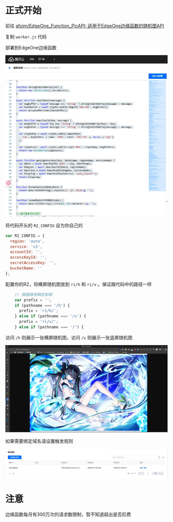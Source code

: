 
# 正式开始

前往 [afoim/EdgeOne_Function_PicAPI: 适用于EdgeOne边缘函数的随机图API](https://github.com/afoim/EdgeOne_Function_PicAPI)

复制 `worker.js` 代码

部署到EdgeOne边缘函数

![](../assets/images/4274a5c6-c3d5-468b-8c98-d515a0a22762.webp)

将代码开头的 `R2_CONFIG` 设为你自己的

```js
var R2_CONFIG = {
  region: 'auto',
  service: 's3',
  accountId: '',
  accessKeyId: '',
  secretAccessKey: '',
  bucketName: ''
};
```

配置你的R2，将横屏随机图放到 `ri/h` 和 `ri/v` 。保证跟代码中的路径一样

```js
    // 根据路径确定前缀
    var prefix = '';
    if (pathname === '/h') {
      prefix = 'ri/h/';
    } else if (pathname === '/v') {
      prefix = 'ri/v/';
    } else if (pathname === '/') {
```

访问 `/h` 则展示一张横屏随机图，访问 `/v` 则展示一张竖屏随机图

![](../assets/images/fe7629b7-2acd-4e84-bd0c-d66ee7a54528.webp)

如果需要绑定域名请设置触发规则

![](../assets/images/33d931d4-e7cd-4d5d-afd8-85b787524391.webp)

# 注意

边缘函数每月有300万次的请求数限制，暂不知道超出是否扣费
